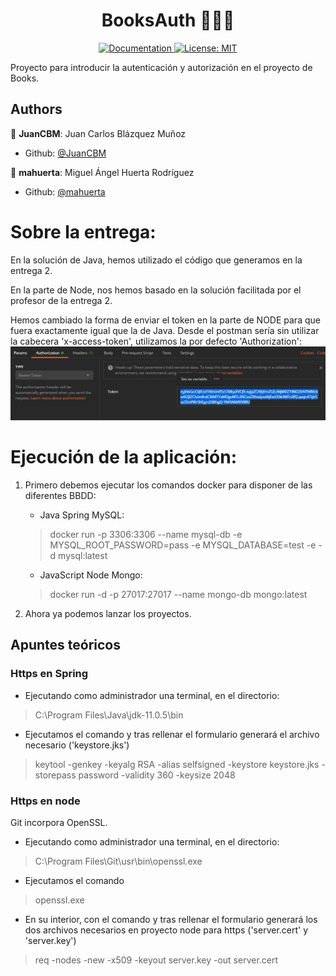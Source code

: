 <h1 align="center">BooksAuth 👨🏻‍💻 </h1>

<p align="center">
  <a href="/docs" target="_blank">
    <img alt="Documentation" src="https://img.shields.io/badge/documentation-yes-brightgreen.svg" />
  </a>
  <a href="#" target="_blank">
    <img alt="License: MIT" src="https://img.shields.io/badge/License-MIT-yellow.svg" />
  </a>
</p>

Proyecto para introducir la autenticación y autorización en el proyecto de Books.

## Authors
👤 **JuanCBM**: Juan Carlos Blázquez Muñoz
* Github: [@JuanCBM](https://github.com/JuanCBM)

👤 **mahuerta**: Miguel Ángel Huerta Rodríguez
* Github: [@mahuerta](https://github.com/mahuerta)

# Sobre la entrega:

En la solución de Java, hemos utilizado el código que generamos en la entrega 2.

En la parte de Node, nos hemos basado en la solución facilitada por el profesor de la entrega 2.

Hemos cambiado la forma de enviar el token en la parte de NODE para que fuera exactamente igual que la de Java.
Desde el postman sería sin utilizar la cabecera 'x-access-token', utilizamos la por defecto 'Authorization':
![postman_capture.png](postman_capture.png)

# Ejecución de la aplicación:
1. Primero debemos ejecutar los comandos docker para disponer de las diferentes BBDD:
    - Java Spring MySQL:
    > docker run -p 3306:3306 --name mysql-db -e MYSQL_ROOT_PASSWORD=pass -e MYSQL_DATABASE=test -e -d mysql:latest
    - JavaScript Node Mongo:
    > docker run -d -p 27017:27017 --name mongo-db mongo:latest

2. Ahora ya podemos lanzar los proyectos.

## Apuntes teóricos
### Https en Spring
- Ejecutando como administrador una terminal, en el directorio:
> C:\Program Files\Java\jdk-11.0.5\bin

- Ejecutamos el comando y tras rellenar el formulario generará el archivo necesario ('keystore.jks')
> keytool -genkey -keyalg RSA -alias selfsigned -keystore keystore.jks -storepass password -validity 360 -keysize 2048


### Https en node
Git incorpora OpenSSL.
- Ejecutando como administrador una terminal, en el directorio:  
> C:\Program Files\Git\usr\bin\openssl.exe

- Ejecutamos el comando
> openssl.exe
 
- En su interior, con el comando y tras rellenar el formulario generará los dos archivos necesarios en proyecto node para https ('server.cert' y 'server.key')
> req -nodes -new -x509 -keyout server.key -out server.cert




